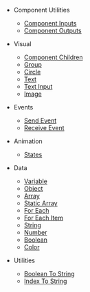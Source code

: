 - Component Utilities

  - [Component Inputs](nodes/standard/component-inputs.md)
  - [Component Outputs](nodes/standard/component-outputs.md)

- Visual

  - [Component Children](nodes/visual/component-children.md)
  - [Group](nodes/visual/group.md)
  - [Circle](nodes/visual/circle.md)
  - [Text](nodes/visual/text.md)
  - [Text Input](nodes/visual/text-input.md)
  - [Image](nodes/visual/image.md)

- Events

  - [Send Event](nodes/standard/send-event.md)
  - [Receive Event](nodes/standard/receive-event.md)

- Animation

  - [States](nodes/standard/states.md)

- Data

  - [Variable](/nodes/data/variable.md)
  - [Object](/nodes/data/object.md)
  - [Array](/nodes/data/array.md)
  - [Static Array](/nodes/data/static-array.md)
  - [For Each](/nodes/data/for-each.md)
  - [For Each Item](/nodes/data/for-each-item.md)
  - [String](/nodes/data/string.md)
  - [Number](/nodes/data/number.md)
  - [Boolean](/nodes/data/boolean.md)
  - [Color](/nodes/data/color.md)

- Utilities
  - [Boolean To String](nodes/standard/boolean-to-string.md)
  - [Index To String](nodes/standard/index-to-string.md)
